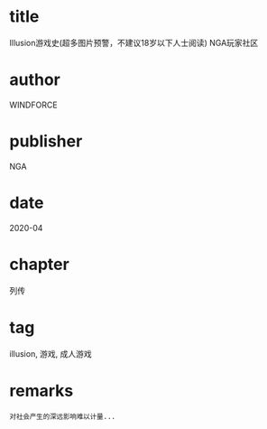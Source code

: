 # title
Illusion游戏史(超多图片预警，不建议18岁以下人士阅读) NGA玩家社区

# author
WINDFORCE

# publisher
NGA

# date
2020-04

# chapter
列传

# tag
illusion, 游戏, 成人游戏

# remarks
`对社会产生的深远影响难以计量...`
